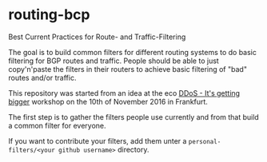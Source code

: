 # routing-bcp
Best Current Practices for Route- and Traffic-Filtering

The goal is to build common filters for different routing systems to do basic
filtering for BGP routes and traffic. People should be able to just
copy'n'paste the filters in their routers to achieve basic filtering of "bad"
routes and/or traffic.

This repository was started from an idea at the eco [DDoS - It's getting bigger](https://sicherheit.eco.de/2016/events/ddos-its-getting-bigger.html) workshop on the 10th of November 2016 in Frankfurt.

The first step is to gather the filters people use currently and from that
build a common filter for everyone.

If you want to contribute your filters, add them unter a
`personal-filters/<your github username>` directory.
